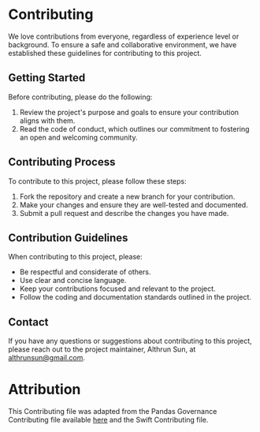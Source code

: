# Contributing

We love contributions from everyone, regardless of experience level or background. To ensure a safe and collaborative environment, we have established these guidelines for contributing to this project.

## Getting Started

Before contributing, please do the following:

1. Review the project's purpose and goals to ensure your contribution aligns with them.
2. Read the code of conduct, which outlines our commitment to fostering an open and welcoming community.

## Contributing Process

To contribute to this project, please follow these steps:

1. Fork the repository and create a new branch for your contribution.
2. Make your changes and ensure they are well-tested and documented.
3. Submit a pull request and describe the changes you have made.

## Contribution Guidelines

When contributing to this project, please:

- Be respectful and considerate of others.
- Use clear and concise language.
- Keep your contributions focused and relevant to the project.
- Follow the coding and documentation standards outlined in the project.

## Contact

If you have any questions or suggestions about contributing to this project, please reach out to the project maintainer, Althrun Sun, at althrunsun@gmail.com.

# Attribution

This Contributing file was adapted from the Pandas Governance Contributing file available [here](https://github.com/pandas-dev/pandas-governance/blob/master/CONTRIBUTING.md) and the Swift Contributing file.
